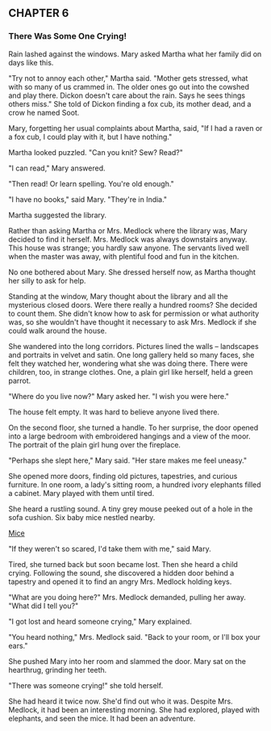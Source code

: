 ## CHAPTER 6
### There Was Some One Crying!
Rain lashed against the windows. Mary asked Martha what her family did on days like this.

"Try not to annoy each other," Martha said. "Mother gets stressed, what with so many of us crammed in. The older ones go out into the cowshed and play there. Dickon doesn't care about the rain. Says he sees things others miss." She told of Dickon finding a fox cub, its mother dead, and a crow he named Soot.

Mary, forgetting her usual complaints about Martha, said, "If I had a raven or a fox cub, I could play with it, but I have nothing."

Martha looked puzzled. "Can you knit? Sew? Read?"

"I can read," Mary answered.

"Then read! Or learn spelling. You're old enough."

"I have no books," said Mary. "They're in India."

Martha suggested the library.

Rather than asking Martha or Mrs. Medlock where the library was, Mary decided to find it herself. Mrs. Medlock was always downstairs anyway. This house was strange; you hardly saw anyone. The servants lived well when the master was away, with plentiful food and fun in the kitchen.

No one bothered about Mary. She dressed herself now, as Martha thought her silly to ask for help.

Standing at the window, Mary thought about the library and all the mysterious closed doors. Were there really a hundred rooms? She decided to count them. She didn't know how to ask for permission or what authority was, so she wouldn't have thought it necessary to ask Mrs. Medlock if she could walk around the house.

She wandered into the long corridors. Pictures lined the walls – landscapes and portraits in velvet and satin. One long gallery held so many faces, she felt they watched her, wondering what she was doing there. There were children, too, in strange clothes. One, a plain girl like herself, held a green parrot.

"Where do you live now?" Mary asked her. "I wish you were here."

The house felt empty. It was hard to believe anyone lived there.

On the second floor, she turned a handle. To her surprise, the door opened into a large bedroom with embroidered hangings and a view of the moor. The portrait of the plain girl hung over the fireplace.

"Perhaps she slept here," Mary said. "Her stare makes me feel uneasy."

She opened more doors, finding old pictures, tapestries, and curious furniture. In one room, a lady's sitting room, a hundred ivory elephants filled a cabinet. Mary played with them until tired.

She heard a rustling sound. A tiny grey mouse peeked out of a hole in the sofa cushion. Six baby mice nestled nearby.

[Mice](chapter_6.jpeg)

"If they weren't so scared, I'd take them with me," said Mary.

Tired, she turned back but soon became lost. Then she heard a child crying. Following the sound, she discovered a hidden door behind a tapestry and opened it to find an angry Mrs. Medlock holding keys.

"What are you doing here?" Mrs. Medlock demanded, pulling her away. "What did I tell you?"

"I got lost and heard someone crying," Mary explained.

"You heard nothing," Mrs. Medlock said. "Back to your room, or I'll box your ears."

She pushed Mary into her room and slammed the door. Mary sat on the hearthrug, grinding her teeth.

"There was someone crying!" she told herself. 

She had heard it twice now. She'd find out who it was. Despite Mrs. Medlock, it had been an interesting morning. She had explored, played with elephants, and seen the mice. It had been an adventure.